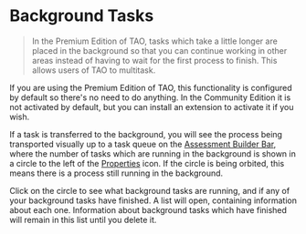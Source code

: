 <!--
created_at: 2018-11-15
authors:         
    - "Catherine Pease"
--> 

# Background Tasks

> In the Premium Edition of TAO, tasks which take a little longer are placed in the background so that you can continue working in other areas instead of having to wait for the first process to finish. This allows users of TAO to multitask.


If you are using the Premium Edition of TAO, this functionality is configured by default so there's no need to do anything. In the Community Edition it is not activated by default, but you can install an extension to activate it if you wish.

If a task is transferred to the background, you will see the process being transported visually up to a task queue on the [Assessment Builder Bar](../appendix/glossary.md#assessment-builder-bar), where the number of tasks which are running in the background is shown in a circle to the left of the [Properties](../appendix/glossary.md#properties) icon. If the circle is being orbited, this means there is a process still running in the background.

<!-- Missing Screenshot: Multitasking -->  

Click on the circle to see what background tasks are running, and if any of your background tasks have finished.  A list will open, containing information about each one. Information about background tasks which have finished will remain in this list until you delete it.